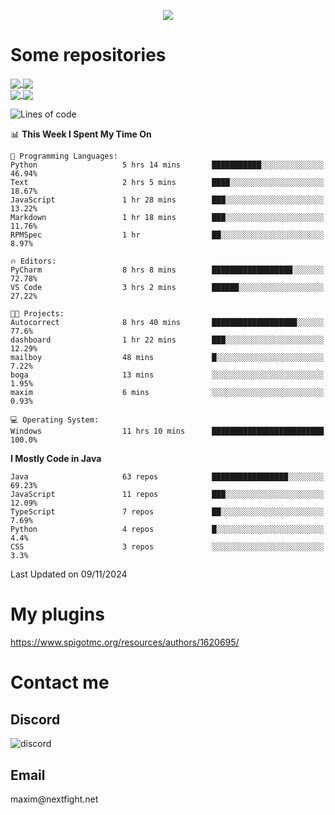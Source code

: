 <p align="center">
  <a href="https://github.com/max1mde">
    <img src="https://readme-typing-svg.demolab.com?font=Permanent+Marker&size=30&duration=4100&color=8C63F7&center=true&multiline=true&random=false&width=749&height=105&lines=Здрасти!;My+name+is+Maxim" /></a>
</p>

<div align="left">

<h1>Some repositories</h1>
<a href="https://github.com/max1mde/FancyPhysics">
  <img align="center" src="https://denvercoder1-github-readme-stats.vercel.app/api/pin/?username=max1mde&repo=FancyPhysics&theme=react&bg_color=1F222E&title_color=8C63F7&hide_border=true&icon_color=F8D866&show_icons=true" />
</a>
<a href="https://github.com/max1mde/ChatBubblesAPI">
  <img align="center" src="https://denvercoder1-github-readme-stats.vercel.app/api/pin/?username=max1mde&repo=ChatBubblesAPI&theme=react&bg_color=1F222E&title_color=8C63F7&hide_border=true&icon_color=F8D866&show_icons=true" />
</a>
<br>
<a href="https://github.com/max1mde/HologramAPI">
  <img align="center" src="https://denvercoder1-github-readme-stats.vercel.app/api/pin/?username=max1mde&repo=HologramAPI&theme=react&bg_color=1F222E&title_color=8C63F7&hide_border=true&icon_color=F8D866&show_icons=true" />
</a>
<a href="https://github.com/max1mde/FIX">
  <img align="center" src="https://denvercoder1-github-readme-stats.vercel.app/api/pin/?username=max1mde&repo=FIX&theme=react&bg_color=1F222E&title_color=8C63F7&hide_border=true&icon_color=F8D866&show_icons=true" />
</a>

<!--START_SECTION:waka-->
![Lines of code](https://img.shields.io/badge/From%20Hello%20World%20I%27ve%20Written-795394%20lines%20of%20code-blue)

📊 **This Week I Spent My Time On** 

```text
💬 Programming Languages: 
Python                   5 hrs 14 mins       ███████████░░░░░░░░░░░░░░   46.94% 
Text                     2 hrs 5 mins        ████░░░░░░░░░░░░░░░░░░░░░   18.67% 
JavaScript               1 hr 28 mins        ███░░░░░░░░░░░░░░░░░░░░░░   13.22% 
Markdown                 1 hr 18 mins        ███░░░░░░░░░░░░░░░░░░░░░░   11.76% 
RPMSpec                  1 hr                ██░░░░░░░░░░░░░░░░░░░░░░░   8.97%

🔥 Editors: 
PyCharm                  8 hrs 8 mins        ██████████████████░░░░░░░   72.78% 
VS Code                  3 hrs 2 mins        ██████░░░░░░░░░░░░░░░░░░░   27.22%

🐱‍💻 Projects: 
Autocorrect              8 hrs 40 mins       ███████████████████░░░░░░   77.6% 
dashboard                1 hr 22 mins        ███░░░░░░░░░░░░░░░░░░░░░░   12.29% 
mailboy                  48 mins             █░░░░░░░░░░░░░░░░░░░░░░░░   7.22% 
boga                     13 mins             ░░░░░░░░░░░░░░░░░░░░░░░░░   1.95% 
maxim                    6 mins              ░░░░░░░░░░░░░░░░░░░░░░░░░   0.93%

💻 Operating System: 
Windows                  11 hrs 10 mins      █████████████████████████   100.0%

```

**I Mostly Code in Java** 

```text
Java                     63 repos            █████████████████░░░░░░░░   69.23% 
JavaScript               11 repos            ███░░░░░░░░░░░░░░░░░░░░░░   12.09% 
TypeScript               7 repos             ██░░░░░░░░░░░░░░░░░░░░░░░   7.69% 
Python                   4 repos             █░░░░░░░░░░░░░░░░░░░░░░░░   4.4% 
CSS                      3 repos             ░░░░░░░░░░░░░░░░░░░░░░░░░   3.3%

```



 Last Updated on 09/11/2024
<!--END_SECTION:waka-->

# My plugins
https://www.spigotmc.org/resources/authors/1620695/

<h1>Contact me</h1>

<h2>Discord</h2>  
<img src="https://lanyard.cnrad.dev/api/759334613335670805" alt="discord">

<h2>Email</h2>  
maxim@nextfight.net


